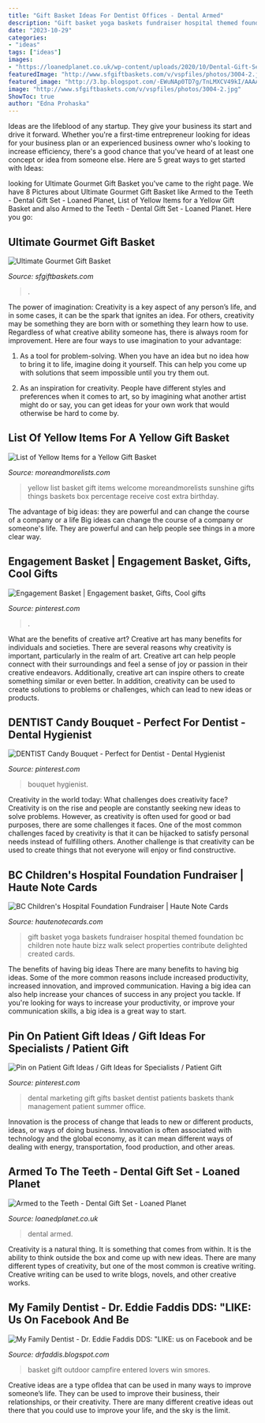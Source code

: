 ```yaml
---
title: "Gift Basket Ideas For Dentist Offices - Dental Armed"
description: "Gift basket yoga baskets fundraiser hospital themed foundation bc children note haute bizz walk select properties contribute delighted created cards"
date: "2023-10-29"
categories:
- "ideas"
tags: ["ideas"]
images:
- "https://loanedplanet.co.uk/wp-content/uploads/2020/10/Dental-Gift-Set-6.jpg"
featuredImage: "http://www.sfgiftbaskets.com/v/vspfiles/photos/3004-2.jpg"
featured_image: "http://3.bp.blogspot.com/-EWuNAp0TD7g/TnLMXCV49kI/AAAAAAAAAFI/b1Ms_eByM04/s1600/Sept+gift+basket.JPG"
image: "http://www.sfgiftbaskets.com/v/vspfiles/photos/3004-2.jpg"
ShowToc: true
author: "Edna Prohaska"
---
```



Ideas are the lifeblood of any startup. They give your business its start and drive it forward. Whether you're a first-time entrepreneur looking for ideas for your business plan or an experienced business owner who's looking to increase efficiency, there's a good chance that you've heard of at least one concept or idea from someone else. Here are 5 great ways to get started with Ideas:

	

		
looking for Ultimate Gourmet Gift Basket you've came to the right page. We have 8 Pictures about Ultimate Gourmet Gift Basket like Armed to the Teeth - Dental Gift Set - Loaned Planet, List of Yellow Items for a Yellow Gift Basket and also Armed to the Teeth - Dental Gift Set - Loaned Planet. Here you go:
		
    
## Ultimate Gourmet Gift Basket

<img loading=lazy src="http://www.sfgiftbaskets.com/v/vspfiles/photos/3004-2.jpg" onerror="this.onerror=null;this.src='https://tse2.mm.bing.net/th?id=OIP.Pok31WbocuTpBj8baHuDhQHaHa&amp;pid=15.1';" alt="Ultimate Gourmet Gift Basket">

_Source: sfgiftbaskets.com_

>. 

	

The power of imagination:
Creativity is a key aspect of any person’s life, and in some cases, it can be the spark that ignites an idea. For others, creativity may be something they are born with or something they learn how to use. Regardless of what creative ability someone has, there is always room for improvement. Here are four ways to use imagination to your advantage: 
1. As a tool for problem-solving. When you have an idea but no idea how to bring it to life, imagine doing it yourself. This can help you come up with solutions that seem impossible until you try them out.

2. As an inspiration for creativity. People have different styles and preferences when it comes to art, so by imagining what another artist might do or say, you can get ideas for your own work that would otherwise be hard to come by.

    
## List Of Yellow Items For A Yellow Gift Basket

<img loading=lazy src="http://moreandmorelists.com/wp-content/uploads/2017/04/List-of-Yellow-Items-for-a-Yellow-Gift-Basket.png" onerror="this.onerror=null;this.src='https://tse3.mm.bing.net/th?id=OIP.HUOTj6YVPwf_wE2e3e3GaAHaHa&amp;pid=15.1';" alt="List of Yellow Items for a Yellow Gift Basket">

_Source: moreandmorelists.com_

>yellow list basket gift items welcome moreandmorelists sunshine gifts things baskets box percentage receive cost extra birthday. 

	

The advantage of big ideas: they are powerful and can change the course of a company or a life
Big ideas can change the course of a company or someone's life. They are powerful and can help people see things in a more clear way.

    
## Engagement Basket | Engagement Basket, Gifts, Cool Gifts

<img loading=lazy src="https://i.pinimg.com/originals/a9/4b/52/a94b529bd603d34083a7d917b50c15c9.jpg" onerror="this.onerror=null;this.src='https://tse2.mm.bing.net/th?id=OIP.rYJ9ajfNZnIycdBT0L9HVgHaFi&amp;pid=15.1';" alt="Engagement Basket | Engagement basket, Gifts, Cool gifts">

_Source: pinterest.com_

>. 

	

What are the benefits of creative art?
Creative art has many benefits for individuals and societies. There are several reasons why creativity is important, particularly in the realm of art. Creative art can help people connect with their surroundings and feel a sense of joy or passion in their creative endeavors. Additionally, creative art can inspire others to create something similar or even better. In addition, creativity can be used to create solutions to problems or challenges, which can lead to new ideas or products.

    
## DENTIST Candy Bouquet - Perfect For Dentist - Dental Hygienist

<img loading=lazy src="https://i.pinimg.com/originals/fc/18/63/fc1863a9e036c2ad3350435c269694c4.jpg" onerror="this.onerror=null;this.src='https://tse2.mm.bing.net/th?id=OIP.xo5eS9qy_BZ94XpX3RIs4AHaLp&amp;pid=15.1';" alt="DENTIST Candy Bouquet - Perfect for Dentist - Dental Hygienist">

_Source: pinterest.com_

>bouquet hygienist. 

	

Creativity in the world today: What challenges does creativity face?
Creativity is on the rise and people are constantly seeking new ideas to solve problems. However, as creativity is often used for good or bad purposes, there are some challenges it faces. One of the most common challenges faced by creativity is that it can be hijacked to satisfy personal needs instead of fulfilling others. Another challenge is that creativity can be used to create things that not everyone will enjoy or find constructive.

    
## BC Children&#039;s Hospital Foundation Fundraiser | Haute Note Cards

<img loading=lazy src="http://hautenotecards.com/wp-content/uploads/The-B-Bizz-REMAX-Select-Properties-Walk-for-the-Kids-Gift-Basket.jpg" onerror="this.onerror=null;this.src='https://tse3.mm.bing.net/th?id=OIP.GQb5eJ3L7xLptRUtcOfazwHaJ6&amp;pid=15.1';" alt="BC Children&#039;s Hospital Foundation Fundraiser | Haute Note Cards">

_Source: hautenotecards.com_

>gift basket yoga baskets fundraiser hospital themed foundation bc children note haute bizz walk select properties contribute delighted created cards. 

	

The benefits of having big ideas
There are many benefits to having big ideas. Some of the more common reasons include increased productivity, increased innovation, and improved communication. Having a big idea can also help increase your chances of success in any project you tackle. If you're looking for ways to increase your productivity, or improve your communication skills, a big idea is a great way to start.

    
## Pin On Patient Gift Ideas / Gift Ideas For Specialists / Patient Gift

<img loading=lazy src="https://i.pinimg.com/736x/19/ec/0c/19ec0c14b4f433df7a1d11c99aeaadd4--national-days-chiropractic.jpg" onerror="this.onerror=null;this.src='https://tse1.mm.bing.net/th?id=OIP.vQY_O5zMfr2FeLvTFSkkcQHaJ4&amp;pid=15.1';" alt="Pin on Patient Gift Ideas / Gift Ideas for Specialists / Patient Gift">

_Source: pinterest.com_

>dental marketing gift gifts basket dentist patients baskets thank management patient summer office. 

	

Innovation is the process of change that leads to new or different products, ideas, or ways of doing business. Innovation is often associated with technology and the global economy, as it can mean different ways of dealing with energy, transportation, food production, and other areas.

    
## Armed To The Teeth - Dental Gift Set - Loaned Planet

<img loading=lazy src="https://loanedplanet.co.uk/wp-content/uploads/2020/10/Dental-Gift-Set-6.jpg" onerror="this.onerror=null;this.src='https://tse2.mm.bing.net/th?id=OIP.GLPtmqIvaWfaTg7jwwibBgHaJ4&amp;pid=15.1';" alt="Armed to the Teeth - Dental Gift Set - Loaned Planet">

_Source: loanedplanet.co.uk_

>dental armed. 

	

Creativity is a natural thing. It is something that comes from within. It is the ability to think outside the box and come up with new ideas. There are many different types of creativity, but one of the most common is creative writing. Creative writing can be used to write blogs, novels, and other creative works.

    
## My Family Dentist - Dr. Eddie Faddis DDS: &quot;LIKE: Us On Facebook And Be

<img loading=lazy src="http://3.bp.blogspot.com/-EWuNAp0TD7g/TnLMXCV49kI/AAAAAAAAAFI/b1Ms_eByM04/s1600/Sept+gift+basket.JPG" onerror="this.onerror=null;this.src='https://tse1.mm.bing.net/th?id=OIP.g7jotR15uWjUlLKbcKWfaQHaJn&amp;pid=15.1';" alt="My Family Dentist - Dr. Eddie Faddis DDS: &quot;LIKE: us on Facebook and be">

_Source: drfaddis.blogspot.com_

>basket gift outdoor campfire entered lovers win smores. 

	

Creative ideas are a type ofIdea that can be used in many ways to improve someone’s life. They can be used to improve their business, their relationships, or their creativity. There are many different creative ideas out there that you could use to improve your life, and the sky is the limit.

